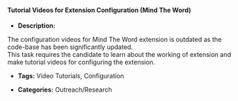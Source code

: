 #### Tutorial Videos for Extension Configuration (Mind The Word)


- **Description:**

The configuration videos for Mind The Word extension is outdated as the code-base has been significantly updated.<br>
This task requires the candidate to learn about the working of extension and make tutorial videos for configuring the extension.

- **Tags:** Video Tutorials, Configuration

- **Categories:** Outreach/Research